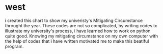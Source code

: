 # west
i created this chart to show my univeristy's Mitigating Circumstance throught the year.
These codes are not so complicated, by writing codes to illustrate my university's process, i have learned how to work on python quite good.
Knowing my mitigating circumstance on my own computer with the help of codes that i have written motivated me to make this beatiful program.
